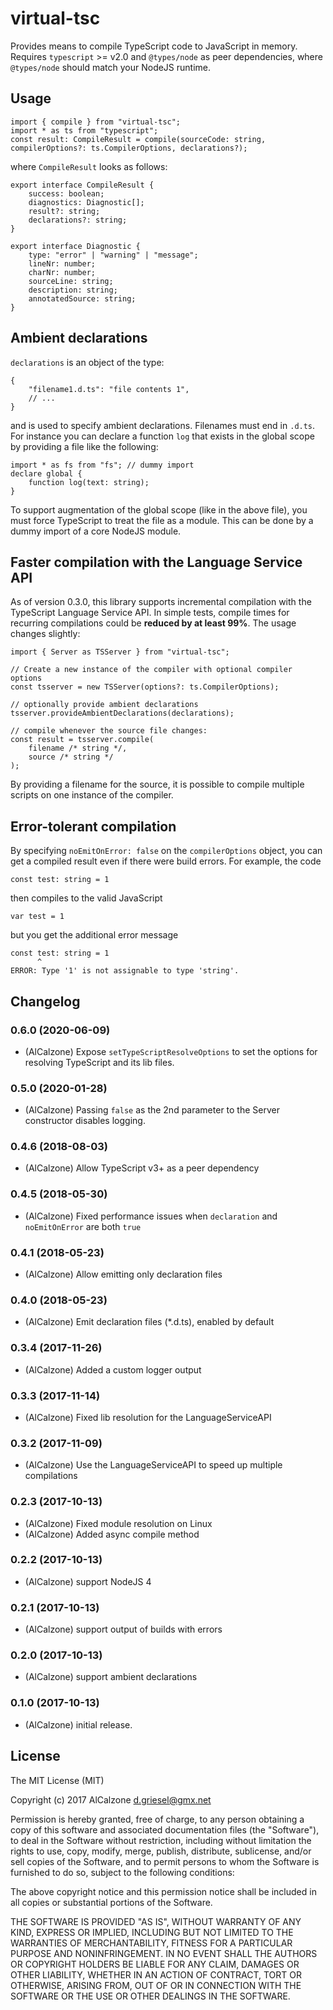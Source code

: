 # virtual-tsc

Provides means to compile TypeScript code to JavaScript in memory. 
Requires `typescript` >= v2.0 and `@types/node` as peer dependencies, where `@types/node` should match your NodeJS runtime.

## Usage

```TS
import { compile } from "virtual-tsc";
import * as ts from "typescript";
const result: CompileResult = compile(sourceCode: string, compilerOptions?: ts.CompilerOptions, declarations?);
```
where `CompileResult` looks as follows:
```TS
export interface CompileResult {
    success: boolean;
    diagnostics: Diagnostic[];
    result?: string;
    declarations?: string;
}

export interface Diagnostic {
    type: "error" | "warning" | "message";
    lineNr: number;
    charNr: number;
    sourceLine: string;
    description: string;
    annotatedSource: string;
}
```

## Ambient declarations
`declarations` is an object of the type:
```JS
{
    "filename1.d.ts": "file contents 1",
    // ...
}
```
and is used to specify ambient declarations. Filenames must end in `.d.ts`. For instance you can declare a function `log` that exists in the global scope by providing a file like the following:
```TS
import * as fs from "fs"; // dummy import
declare global {
    function log(text: string);
}
```
To support augmentation of the global scope (like in the above file), you must force TypeScript to treat the file as a module. This can be done by a dummy import of a core NodeJS module.

## Faster compilation with the Language Service API
As of version 0.3.0, this library supports incremental compilation with the TypeScript Language Service API. In simple tests, compile times for recurring compilations could be **reduced by at least 99%**. The usage changes slightly:
```TS
import { Server as TSServer } from "virtual-tsc";

// Create a new instance of the compiler with optional compiler options
const tsserver = new TSServer(options?: ts.CompilerOptions);

// optionally provide ambient declarations
tsserver.provideAmbientDeclarations(declarations);

// compile whenever the source file changes:
const result = tsserver.compile(
	filename /* string */,
	source /* string */
);
```
By providing a filename for the source, it is possible to compile multiple scripts on one instance of the compiler.

## Error-tolerant compilation

By specifying `noEmitOnError: false` on the `compilerOptions` object, you can get a compiled result even if there were build errors. For example, the code
```TS
const test: string = 1
```
then compiles to the valid JavaScript
```JS
var test = 1
```
but you get the additional error message
```JS
const test: string = 1
      ^
ERROR: Type '1' is not assignable to type 'string'.
```

## Changelog
<!--
	Placeholder for the next version (at the beginning of the line):
	### __WORK IN PROGRESS__
-->

### 0.6.0 (2020-06-09)
* (AlCalzone) Expose `setTypeScriptResolveOptions` to set the options for resolving TypeScript and its lib files.

### 0.5.0 (2020-01-28)
* (AlCalzone) Passing `false` as the 2nd parameter to the Server constructor disables logging.

### 0.4.6 (2018-08-03)
* (AlCalzone) Allow TypeScript v3+ as a peer dependency

### 0.4.5 (2018-05-30)
* (AlCalzone) Fixed performance issues when `declaration` and `noEmitOnError` are both `true`

### 0.4.1 (2018-05-23)
* (AlCalzone) Allow emitting only declaration files

### 0.4.0 (2018-05-23)
* (AlCalzone) Emit declaration files (*.d.ts), enabled by default

### 0.3.4 (2017-11-26)
* (AlCalzone) Added a custom logger output

### 0.3.3 (2017-11-14)
* (AlCalzone) Fixed lib resolution for the LanguageServiceAPI

### 0.3.2 (2017-11-09)
* (AlCalzone) Use the LanguageServiceAPI to speed up multiple compilations

### 0.2.3 (2017-10-13)
* (AlCalzone) Fixed module resolution on Linux
* (AlCalzone) Added async compile method

### 0.2.2 (2017-10-13)
* (AlCalzone) support NodeJS 4

### 0.2.1 (2017-10-13)
* (AlCalzone) support output of builds with errors

### 0.2.0 (2017-10-13)
* (AlCalzone) support ambient declarations

### 0.1.0 (2017-10-13)
* (AlCalzone) initial release. 

## License
The MIT License (MIT)

Copyright (c) 2017 AlCalzone <d.griesel@gmx.net>

Permission is hereby granted, free of charge, to any person obtaining a copy
of this software and associated documentation files (the "Software"), to deal
in the Software without restriction, including without limitation the rights
to use, copy, modify, merge, publish, distribute, sublicense, and/or sell
copies of the Software, and to permit persons to whom the Software is
furnished to do so, subject to the following conditions:

The above copyright notice and this permission notice shall be included in
all copies or substantial portions of the Software.

THE SOFTWARE IS PROVIDED "AS IS", WITHOUT WARRANTY OF ANY KIND, EXPRESS OR
IMPLIED, INCLUDING BUT NOT LIMITED TO THE WARRANTIES OF MERCHANTABILITY,
FITNESS FOR A PARTICULAR PURPOSE AND NONINFRINGEMENT. IN NO EVENT SHALL THE
AUTHORS OR COPYRIGHT HOLDERS BE LIABLE FOR ANY CLAIM, DAMAGES OR OTHER
LIABILITY, WHETHER IN AN ACTION OF CONTRACT, TORT OR OTHERWISE, ARISING FROM,
OUT OF OR IN CONNECTION WITH THE SOFTWARE OR THE USE OR OTHER DEALINGS IN
THE SOFTWARE.
